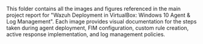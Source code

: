 This folder contains all the images and figures referenced in the main project report for "Wazuh Deployment in VirtualBox: Windows 10 Agent & Log Management". Each image provides visual documentation for the steps taken during agent deployment, FIM configuration, custom rule creation, active response implementation, and log management policies.
